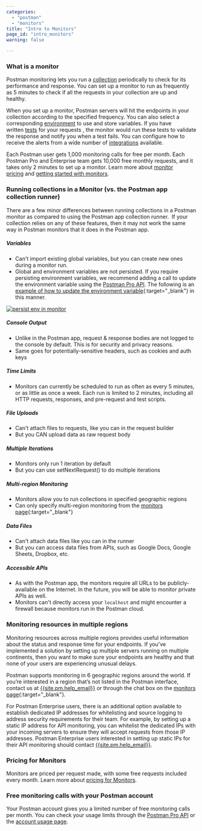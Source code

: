 ```yaml
---
categories:
  - "postman"
  - "monitors"
title: "Intro to Monitors"
page_id: "intro_monitors"
warning: false

---
```


### What is a monitor

Postman monitoring lets you run a [collection](/docs/postman/collections/creating_collections) periodically to check for its performance and response. You can set up a monitor to run as frequently as 5 minutes to check if all the requests in your collection are up and healthy. 

When you set up a monitor, Postman servers will hit the endpoints in your collection according to the specified frequency. You can also select a corresponding [environment](/docs/postman/environments_and_globals/manage_environments) to use and store variables. If you have written [tests](/docs/postman/scripts/test_scripts) for your requests , the monitor would run these tests to validate the response and notify you when a test fails. You can configure how to receive the alerts from a wide number of [integrations](/docs/pro/integrations/intro_integrations) available.

Each Postman user gets 1,000 monitoring calls for free per month. Each Postman Pro and Enterprise team gets 10,000 free monthly requests, and it takes only 2 minutes to set up a monitor. Learn more about [monitor pricing](/docs/postman/monitors/pricing_monitors) and [getting started with monitors](/docs/postman/monitors/setting_up_monitor).

### Running collections in a Monitor (vs. the Postman app collection runner)

There are a few minor differences between running collections in a Postman monitor as compared to using the Postman app collection runner.  If your collection relies on any of these features, then it may not work the same way in Postman monitors that it does in the Postman app.

##### **Variables**

   *   Can't import existing global variables, but you can create new ones during a monitor run.
   *   Global and environment variables are not persisted. If you require persisting environment variables, we recommend adding a call to update the environment variable using the [Postman Pro API](/docs/pro/pro_api/intro_api). The following is an [example of how to update the environment variable](https://documenter.getpostman.com/view/218543/lunch-picker/6fWy4Ao#fe7e2416-4af9-fffc-02af-b8fc2c58a181){:target="_blank"} in this manner.

   [![persist env in monitor](https://s3.amazonaws.com/postman-static-getpostman-com/postman-docs/monitorPersistEnv.png)](https://s3.amazonaws.com/postman-static-getpostman-com/postman-docs/monitorPersistEnv.png)

##### **Console Output**

   *   Unlike in the Postman app, request & response bodies are not logged to the console by default. This is for security and privacy reasons.
   *   Same goes for potentially-sensitive headers, such as cookies and auth keys

##### **Time Limits**

   *   Monitors can currently be scheduled to run as often as every 5 minutes, or as little as once a week. Each run is limited to 2 minutes, including all HTTP requests, responses, and pre-request and test scripts.

##### **File Uploads**

   *   Can't attach files to requests, like you can in the request builder
   *   But you CAN upload data as raw request body

##### **Multiple Iterations**

   *   Monitors only run 1 iteration by default
   *   But you can use setNextRequest() to do multiple iterations

##### **Multi-region Monitoring**

   *   Monitors allow you to run collections in specified geographic regions
   *   Can only specify multi-region monitoring from the [monitors page](https://monitor.getpostman.com){:target="_blank"}

##### **Data Files**

   *   Can't attach data files like you can in the runner
   *   But you can access data files from APIs, such as Google Docs, Google Sheets, Dropbox, etc.

##### **Accessible APIs**

   * As with the Postman app, the monitors require all URLs to be publicly-available on the Internet. In the future, you will be able to monitor private APIs as well.
   * Monitors can't directly access your `localhost` and might encounter a firewall because monitors run in the Postman cloud.

### Monitoring resources in multiple regions

Monitoring resources across multiple regions provides useful information about the status and response time for your endpoints. If you’ve implemented a solution by setting up multiple servers running on multiple continents, then you want to make sure your endpoints are healthy and that none of your users are experiencing unusual delays.

Postman supports monitoring in 6 geographic regions around the world. If you’re interested in a region that’s not listed in the Postman interface, contact us at [{{site.pm.help_email}}](mailto:{{site.pm.help_email}}) or through the chat box on the [monitors page](https://monitor.getpostman.com){:target="_blank"}.

For Postman Enterprise users, there is an additional option available to establish dedicated IP addresses for whitelisting and source logging to address security requirements for their team. For example, by setting up a static IP address for API monitoring, you can whitelist the dedicated IPs with your incoming servers to ensure they will accept requests from those IP addresses. Postman Enterprise users interested in setting up static IPs for their API monitoring should contact [{{site.pm.help_email}}](mailto:{{site.pm.help_email}}).

### Pricing for Monitors

Monitors are priced per request made, with some free requests included every month. Learn more about [pricing for Monitors](/docs/postman/monitors/pricing_monitors).

### Free monitoring calls with your Postman account

Your Postman account gives you a limited number of free monitoring calls per month. You can check your usage limits through the [Postman Pro API](https://docs.api.getpostman.com) or the [account usage page](https://go.pstmn.io/postman-account-limits).
